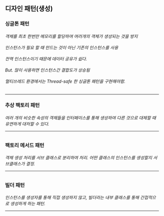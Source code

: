 <h2> 디자인 패턴(생성) </h2>
<h3> 싱글톤 패턴   </h3>
<h6> 객체를 최초 한번만 메모리를 할당하여 여러개의 객체가 생성되는 것을 방지 
<br><br> 인스턴스가 필요 할 때 만드는 것이 아닌 기존의 인스턴스를 사용 
<br><br> 전역 인스턴스이기 때문에 데이터 공유가 쉽다. 
<br><br> But. 많이 사용하면 인스턴스간 결합도가 상승됨 
<br><br>  멀티쓰레드 환경에서는 Thread-safe 한 싱글톤 패턴을 구현해야함.  </h6>
<hr>
<h3> 추상 팩토리 패턴  </h3>
<h6> 여러 개의 비슷한 속성의 객체들을 인터페이스를 통해 생성하여 다른 것으로 대체할 때 유연하게 대처할 수 있다.
<hr>
<h3> 팩토리 메서드 패턴  </h3>
<h6> 객체 생성 처리를 서브 클래스로 분리하여 처리. 어떤 클래스의 인스턴스를 생성할지 서브클래스가 결정.
<hr>
<h3> 빌더 패턴  </h3>
<h6> 인스턴스를 생성자를 통해 직접 생성하지 않고, 빌더라는 내부 클래스를 통해 간접적으로 생성하게 하는 패턴.
<hr>

